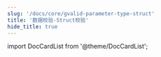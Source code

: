 ```yaml
---
slug: '/docs/core/gvalid-parameter-type-struct'
title: '数据校验-Struct校验'
hide_title: true
---
```


import DocCardList from '@theme/DocCardList';

<DocCardList />